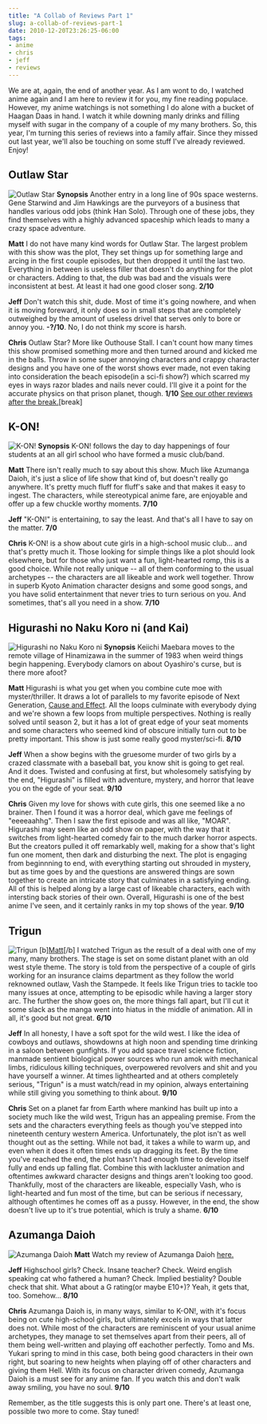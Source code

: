 ```yaml
---
title: "A Collab of Reviews Part 1"
slug: a-collab-of-reviews-part-1
date: 2010-12-20T23:26:25-06:00
tags:
- anime
- chris
- jeff
- reviews
---
```

We are at, again, the end of another year. As I am wont to do, I watched anime again and I am here to review it for you, my fine reading populace. However, my anime watchings is not something I do alone with a bucket of Haagan Daas in hand. I watch it while downing manly drinks and filling myself with sugar in the company of a couple of my many brothers. So, this year, I'm turning this series of reviews into a family affair. Since they missed out last year, we'll also be touching on some stuff I've already reviewed. Enjoy!

## Outlaw Star
![](http://images.dxprog.com/blog/reviews10_outlaw_star.jpg "Outlaw Star")
**Synopsis**
Another entry in a long line of 90s space westerns. Gene Starwind and Jim Hawkings are the purveyors of a business that handles various odd jobs (think Han Solo). Through one of these jobs, they find themselves with a highly advanced spaceship which leads to many a crazy space adventure.

**Matt**
I do not have many kind words for Outlaw Star. The largest problem with this show was the plot, They set things up for something large and arcing in the first couple episodes, but then dropped it until the last two. Everything in between is useless filler that doesn't do anything for the plot or characters. Adding to that, the dub was bad and the visuals were inconsistent at best. At least it had one good closer song. **2/10**

**Jeff**
Don't watch this shit, dude. Most of time it's going nowhere, and when it is moving foreward, it only does so in small steps that are completely outweighed by the amount of useless drivel that serves only to bore or annoy you. **-?/10**. No, I do not think my score is harsh.

**Chris**
Outlaw Star?  More like Outhouse Stall.
I can't count how many times this show promised something more and then turned around and kicked me in the balls.  Throw in some super annoying characters and crappy character designs and you have one of the worst shows ever made, not even taking into consideration the beach episode(in a sci-fi show?) which scarred my eyes in ways razor blades and nails never could.
I'll give it a point for the accurate physics on that prison planet, though. **1/10**
[See our other reviews after the break.](http://dxprog.com/entry/a-collab-of-reviews-part-1/#break)[break]
## K-ON!
![](http://images.dxprog.com/blog/reviews10_kon.jpg "K-ON!")
**Synopsis**
K-ON! follows the day to day happenings of four students at an all girl school who have formed a music club/band.

**Matt**
There isn't really much to say about this show. Much like Azumanga Daioh, it's just a slice of life show that kind of, but doesn't really go anywhere. It's pretty much fluff for fluff's sake and that makes it easy to ingest. The characters, while stereotypical anime fare, are enjoyable and offer up a few chuckle worthy moments. **7/10**

**Jeff**
"K-ON!" is entertaining, to say the least. And that's all I have to say on the matter. **7/0**

**Chris**
K-ON! is a show about cute girls in a high-school music club... and that's pretty much it.  Those looking for simple things like a plot should look elsewhere, but for those who just want a fun, light-hearted romp, this is a good choice.
While not really unique -- all of them conforming to the usual archetypes -- the characters are all likeable and work well together.  Throw in superb Kyoto Animation character designs and some good songs, and you have solid entertainment that never tries to turn serious on you.  And sometimes, that's all you need in a show. **7/10**

## Higurashi no Naku Koro ni (and Kai)
![](http://images.dxprog.com/blog/reviews10_higurashi.jpg "Higurashi no Naku Koro ni")
**Synopsis**
Keiichi Maebara moves to the remote village of Hinamizawa in the summer of 1983 when weird things begin happening. Everybody clamors on about Oyashiro's curse, but is there more afoot?

**Matt**
Higurashi is what you get when you combine cute moe with myster/thriller. It draws a lot of parallels to my favorite episode of Next Generation, [Cause and Effect](http://en.wikipedia.org/wiki/Cause_and_Effect_(Star_Trek:_The_Next_Generation)). All the loops culminate with everybody dying and we're shown a few loops from multiple perspectives. Nothing is really solved until season 2, but it has a lot of great edge of your seat moments and some characters who seemed kind of obscure initially turn out to be pretty important. This show is just some really good myster/sci-fi. **8/10**

**Jeff**
When a show begins with the gruesome murder of two girls by a crazed classmate with a baseball bat, you know shit is going to get real. And it does. Twisted and confusing at first, but wholesomely satisfying by the end, "Higurashi" is filled with adventure, mystery, and horror that leave you on the egde of your seat. **9/10**

**Chris**
Given my love for shows with cute girls, this one seemed like a no brainer.  Then I found it was a horror deal, which gave me feelings of "eeeeaahhg".  Then I saw the first episode and was all like, "MOAR".
Higurashi may seem like an odd show on paper, with the way that it switches from light-hearted comedy fair to the much darker horror aspects.  But the creators pulled it off remarkably well, making for a show that's light fun one moment, then dark and disturbing the next.
The plot is engaging from beginnning to end, with everything starting out shrouded in mystery, but as time goes by and the questions are answered things are sown together to create an intricate story that culminates in a satisfying ending.  All of this is helped along by a large cast of likeable characters, each with intersting back stories of their own.
Overall, Higurashi is one of the best anime I've seen, and it certainly ranks in my top shows of the year. **9/10**

## Trigun
![](http://images.dxprog.com/blog/reviews09_trigun.jpg "Trigun")
[b][Matt](http://dxprog.com/entry/two-years-of-anime-part-2/#break)[/b]
I watched Trigun as the result of a deal with one of my many, many brothers. The stage is set on some distant planet with an old west style theme. The story is told from the perspective of a couple of girls working for an insurance claims department as they follow the world reknowned outlaw, Vash the Stampede. It feels like Trigun tries to tackle too many issues at once, attempting to be episodic while having a larger story arc. The further the show goes on, the more things fall apart, but I'll cut it some slack as the manga went into hiatus in the middle of animation. All in all, it's good but not great. **6/10**

**Jeff**
In all honesty, I have a soft spot for the wild west. I like the idea of cowboys and outlaws, showdowns at high noon and spending time drinking in a saloon between gunfights. If you add space travel science fiction, manmade sentient biological power sources who run amok with mechanical limbs, ridiculous killing techniques, overpowered revolvers and shit and you have yourself a winner. At times lighthearted and at others completely serious, "Trigun" is a must watch/read in my opinion, always entertaining while still giving you something to think about. **9/10**

**Chris**
Set on a planet far from Earth where mankind has built up into a society much like the wild west, Trigun has an appealing premise.  From the sets and the characters everything feels as though you've stepped into nineteenth century western America.
Unfortunately, the plot isn't as well thought out as the setting.  While not bad, it takes a while to warm up, and even when it does it often times ends up dragging its feet.  By the time you've reached the end, the plot hasn't had enough time to develop itself fully and ends up falling flat.  Combine this with lackluster animation and oftentimes awkward character designs and things aren't looking too good.
Thankfully, most of the characters are likeable, especially Vash, who is light-hearted and fun most of the time, but can be serious if necessary, although oftentimes he comes off as a pussy.
However, in the end, the show doesn't live up to it's true potential, which is truly a shame. **6/10**

## Azumanga Daioh
![](http://images.dxprog.com/blog/reviews10_azumanga_daioh.jpg "Azumanga Daioh")
**Matt**
Watch my review of Azumanga Daioh [here.](http://dxprog.com/entry/a-taste-of-things-to-come/)

**Jeff**
Highschool girls? Check. Insane teacher? Check. Weird english speaking cat who fathered a human? Check. Implied bestiality? Double check that shit. What about a G rating(or maybe E10+)? Yeah, it gets that, too. Somehow... **8/10**

**Chris**
Azumanga Daioh is, in many ways, similar to K-ON!, with it's focus being on cute high-school girls, but ultimately excels in ways that latter does not.
While most of the characters are reminiscent of your usual anime archetypes, they  manage to set themselves apart from their peers, all of them being well-written and playing off eachother perfectly.  Tomo and Ms. Yukari spring to mind in this case, both being good characters in their own right, but soaring to new heights when playing off of other characters and giving them Hell.
With its focus on character driven comedy, Azumanga Daioh is a must see for any anime fan.  If you watch this and don't walk away smiling, you have no soul. **9/10**

Remember, as the title suggests this is only part one. There's at least one, possible two more to come. Stay tuned!
